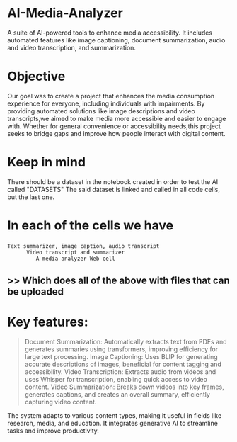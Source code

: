 # AI-Media-Analyzer
A suite of AI-powered tools to enhance media accessibility. It includes automated features like image captioning, document summarization, audio and video transcription, and summarization.


#  Objective  #
 Our goal was to create a project that enhances the media consumption experience for everyone, including individuals with impairments. 
 By providing automated solutions like image descriptions and video transcripts,we aimed to make media more accessible and easier to engage with. 
 Whether for general convenience or accessibility needs,this project seeks to bridge gaps and improve how people interact with digital content.

#  Keep in mind  #
 There should be a dataset in the notebook created in order to test the AI called "DATASETS"
 The said dataset is linked and called in all code cells, but the last one. 


#####  ##### 
  #   In each of the cells we have  #
#####  ##### 
    Text summarizer, image caption, audio transcript  
          Video transcript and summarizer        
             A media analyzer Web cell        
## >> Which does all of the above with files that can be uploaded ##

#   Key features:    #
 >Document Summarization: Automatically extracts text from PDFs and generates summaries using transformers, improving efficiency for large text processing.
 >Image Captioning: Uses BLIP for generating accurate descriptions of images, beneficial for content tagging and accessibility.
 >Video Transcription: Extracts audio from videos and uses Whisper for transcription, enabling quick access to video content.
 >Video Summarization: Breaks down videos into key frames, generates captions, and creates an overall summary, efficiently capturing video content.

 The system adapts to various content types, making it useful in fields like research, media, and education. 
 It integrates generative AI to streamline tasks and improve productivity.
